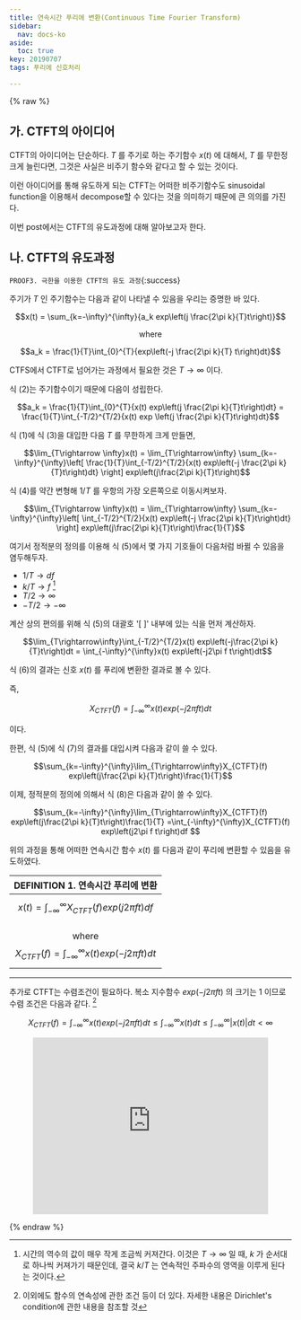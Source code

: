 ```yaml
---
title: 연속시간 푸리에 변환(Continuous Time Fourier Transform)
sidebar:
  nav: docs-ko
aside:
  toc: true
key: 20190707
tags: 푸리에 신호처리

---
```

{% raw %}

## 가. CTFT의 아이디어

CTFT의 아이디어는 단순하다. $T$ 를 주기로 하는 주기함수 $x(t)$ 에 대해서, $T$ 를 무한정 크게 늘린다면, 그것은 사실은 비주기 함수와 같다고 할 수 있는 것이다.

이런 아이디어를 통해 유도하게 되는 CTFT는 어떠한 비주기함수도 sinusoidal function을 이용해서 decompose할 수 있다는 것을 의미하기 때문에 큰 의의를 가진다.

이번 post에서는 CTFT의 유도과정에 대해 알아보고자 한다.

## 나. CTFT의 유도과정

`PROOF3. 극한을 이용한 CTFT의 유도 과정`{:success}

주기가 $T$ 인 주기함수는 다음과 같이 나타낼 수 있음을 우리는 증명한 바 있다.

$$x(t) = \sum_{k=-\infty}^{\infty}{a_k exp\left(j \frac{2\pi k}{T}t\right)}$$

<center>
where
</center>

$$a_k = \frac{1}{T}\int_{0}^{T}{exp\left(-j \frac{2\pi k}{T} t\right)dt}$$

CTFS에서 CTFT로 넘어가는 과정에서 필요한 것은 $T\rightarrow\infty$ 이다.

식 (2)는 주기함수이기 때문에 다음이 성립한다.

$$a_k = \frac{1}{T}\int_{0}^{T}{x(t) exp\left(j \frac{2\pi k}{T}t\right)dt} = \frac{1}{T}\int_{-T/2}^{T/2}{x(t) exp \left(j \frac{2\pi k}{T}t\right)dt}$$

식 (1)에 식 (3)을 대입한 다음 $T$ 를 무한하게 크게 만들면,

$$\lim_{T\rightarrow \infty}x(t)
= \lim_{T\rightarrow\infty} \sum_{k=-\infty}^{\infty}\left[
\frac{1}{T}\int_{-T/2}^{T/2}{x(t) exp\left(-j \frac{2\pi k}{T}t\right)dt}
\right]
exp\left(j\frac{2\pi k}{T}t\right)$$

식 (4)를 약간 변형해 $1/T$ 를 우항의 가장 오른쪽으로 이동시켜보자.

$$\lim_{T\rightarrow \infty}x(t)
= \lim_{T\rightarrow\infty} \sum_{k=-\infty}^{\infty}\left[
\int_{-T/2}^{T/2}{x(t) exp\left(-j \frac{2\pi k}{T}t\right)dt}
\right]
exp\left(j\frac{2\pi k}{T}t\right)\frac{1}{T}$$

여기서 정적분의 정의를 이용해 식 (5)에서 몇 가지 기호들이 다음처럼 바뀔 수 있음을 염두해두자.


* $1/T \rightarrow df$
* $k/T \rightarrow f$ [^1]
* $T/2 \rightarrow \infty$
* $-T/2 \rightarrow -\infty$

계산 상의 편의를 위해 식 (5)의 대괄호 '[ ]' 내부에 있는 식을 먼저 계산하자.

$$\lim_{T\rightarrow\infty}\int_{-T/2}^{T/2}x(t) exp\left(-j\frac{2\pi k}{T}t\right)dt = \int_{-\infty}^{\infty}x(t) exp\left(-j2\pi f t\right)dt$$

식 (6)의 결과는 신호 $x(t)$ 를 푸리에 변환한 결과로 볼 수 있다.

즉,

$$X_{CTFT}(f) = \int_{-\infty}^{\infty}x(t) exp\left(-j2\pi ft \right)dt$$

이다.

한편, 식 (5)에 식 (7)의 결과를 대입시켜 다음과 같이 쓸 수 있다.

$$\sum_{k=-\infty}^{\infty}\lim_{T\rightarrow\infty}X_{CTFT}(f) exp\left(j\frac{2\pi k}{T}t\right)\frac{1}{T}$$


이제, 정적분의 정의에 의해서 식 (8)은 다음과 같이 쓸 수 있다.


$$\sum_{k=-\infty}^{\infty}\lim_{T\rightarrow\infty}X_{CTFT}(f) exp\left(j\frac{2\pi k}{T}t\right)\frac{1}{T}
=\int_{-\infty}^{\infty}X_{CTFT}(f) exp\left(j2\pi f t\right)df
$$

위의 과정을 통해 어떠한 연속시간 함수 $x(t)$ 를 다음과 같이 푸리에 변환할 수 있음을 유도하였다.


| DEFINITION 1. 연속시간 푸리에 변환 |
| --------- |
| <center>$$x(t) = \int_{-\infty}^{\infty}X_{CTFT}(f) exp\left(j2\pi f t\right)df$$<br>where<br>$$X_{CTFT}(f) = \int_{-\infty}^{\infty}x(t) exp\left(-j2\pi ft\right)dt$$</center>|

---

 추가로 CTFT는 수렴조건이 필요하다. 복소 지수함수 $exp(-j2\pi ft)$ 의 크기는 1 이므로 수렴 조건은 다음과 같다. [^2]

$$X_{CTFT}(f) = \int_{-\infty}^{\infty}x(t) exp\left(-j2\pi f t \right)dt \leq \int_{-\infty}^{\infty} x(t) dt \leq
\int_{-\infty}^{\infty}|x(t)| dt < \infty$$

<center>

<iframe width="420" height="315" src="https://www.youtube.com/embed/iSy83DE-2O8" frameborder="0" allowfullscreen></iframe>

</center>

{% endraw %}



[^1]: 시간의 역수의 값이 매우 작게 조금씩 커져간다. 이것은 $T\rightarrow\infty$ 일 때, $k$ 가 순서대로 하나씩 커져가기 때문인데, 결국 $k/T$ 는 연속적인 주파수의 영역을 이루게 된다는 것이다.

[^2]: 이외에도 함수의 연속성에 관한 조건 등이 더 있다. 자세한 내용은 Dirichlet's condition에 관한 내용을 참조할 것

